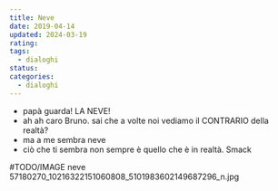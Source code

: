 ```yaml
---
title: Neve
date: 2019-04-14
updated: 2024-03-19
rating: 
tags:
  - dialoghi
status: 
categories:
  - dialoghi
---
```


- papà guarda! LA NEVE!
- ah ah caro Bruno. sai che a volte noi vediamo il CONTRARIO della realtà?
- ma a me sembra neve
- ciò che ti sembra non sempre è quello che è in realtà. Smack

#TODO/IMAGE neve 57180270_10216322151060808_5101983602149687296_n.jpg
